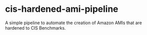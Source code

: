 # cis-hardened-ami-pipeline
A simple pipeline to automate the creation of Amazon AMIs that are hardened to CIS Benchmarks.
